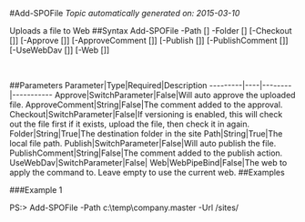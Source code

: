 #Add-SPOFile
*Topic automatically generated on: 2015-03-10*

Uploads a file to Web
##Syntax
    Add-SPOFile -Path [<String>] -Folder [<String>] [-Checkout [<SwitchParameter>]] [-Approve [<SwitchParameter>]] [-ApproveComment [<String>]] [-Publish [<SwitchParameter>]] [-PublishComment [<String>]] [-UseWebDav [<SwitchParameter>]] [-Web [<WebPipeBind>]]

&nbsp;

##Parameters
Parameter|Type|Required|Description
---------|----|--------|-----------
Approve|SwitchParameter|False|Will auto approve the uploaded file.
ApproveComment|String|False|The comment added to the approval.
Checkout|SwitchParameter|False|If versioning is enabled, this will check out the file first if it exists, upload the file, then check it in again.
Folder|String|True|The destination folder in the site
Path|String|True|The local file path.
Publish|SwitchParameter|False|Will auto publish the file.
PublishComment|String|False|The comment added to the publish action.
UseWebDav|SwitchParameter|False|
Web|WebPipeBind|False|The web to apply the command to. Leave empty to use the current web.
##Examples

###Example 1
    
PS:> Add-SPOFile -Path c:\temp\company.master -Url /sites/

